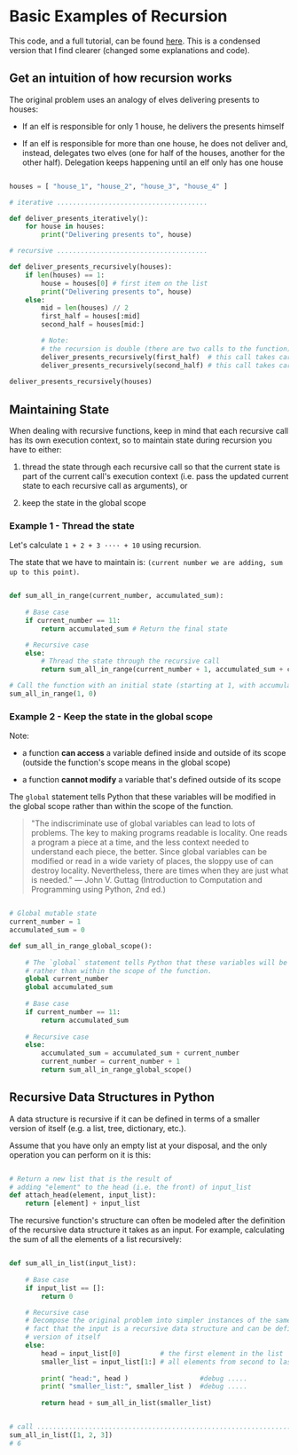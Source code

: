 # Basic Examples of Recursion

This code, and a full tutorial, can be found [here][rp_recursions]. This is a condensed version that
I find clearer (changed some explanations and code).

## Get an intuition of how recursion works

The original problem uses an analogy of elves delivering presents to houses:

* If an elf is responsible for only 1 house, he delivers the presents himself

* If an elf is responsible for more than one house, he does not deliver and, instead, delegates two
  elves (one for half of the houses, another for the other half). Delegation keeps happening until
  an elf only has one house

```Python

houses = [ "house_1", "house_2", "house_3", "house_4" ]

# iterative ......................................

def deliver_presents_iteratively():
    for house in houses:
        print("Delivering presents to", house)

# recursive ......................................

def deliver_presents_recursively(houses):
    if len(houses) == 1:
        house = houses[0] # first item on the list
        print("Delivering presents to", house)
    else:        
        mid = len(houses) // 2
        first_half = houses[:mid]
        second_half = houses[mid:]

        # Note: 
        # the recursion is double (there are two calls to the function) 
        deliver_presents_recursively(first_half)  # this call takes care of the first half of list
        deliver_presents_recursively(second_half) # this call takes care of the second half
        
deliver_presents_recursively(houses)

```

<!-- ≈≈≈≈≈≈≈≈≈≈≈≈≈≈≈≈≈≈≈≈≈≈≈≈≈≈≈≈≈≈≈≈≈≈≈≈≈≈≈≈≈≈≈***≈≈≈≈≈≈≈≈≈≈≈≈≈≈≈≈≈≈≈≈≈≈≈≈≈≈≈≈≈≈≈≈≈≈≈≈≈≈≈≈≈≈≈≈≈ -->
## Maintaining State

When dealing with recursive functions, keep in mind that each recursive call has its own execution
context, so to maintain state during recursion you have to either:

1. thread the state through each recursive call so that the current state is part of the current
call's execution context (i.e. pass the updated current state to each recursive call as arguments),
or

2. keep the state in the global scope

### Example 1 - Thread the state

Let's calculate `1 + 2 + 3 ⋅⋅⋅⋅ + 10` using recursion. 

The state that we have to maintain is: `(current number we are adding, sum up to this point)`.

```Python

def sum_all_in_range(current_number, accumulated_sum):
    
    # Base case
    if current_number == 11:
        return accumulated_sum # Return the final state

    # Recursive case
    else:
        # Thread the state through the recursive call
        return sum_all_in_range(current_number + 1, accumulated_sum + current_number)

# Call the function with an initial state (starting at 1, with accumulated sum = 0)
sum_all_in_range(1, 0)

```

### Example 2 - Keep the state in the global scope

Note:

* a function **can access** a variable defined inside and outside of its scope (outside the
  function's scope means in the global scope)

* a function **cannot modify** a variable that's defined outside of its scope

The `global` statement tells Python that these variables will be modified in the global scope rather
than within the scope of the function.

> "The indiscriminate use of global variables can lead to lots of problems. The key to making
   programs readable is locality. One reads a program a piece at a time, and the less context
   needed to understand each piece, the better. Since global variables can be modified or read in a
   wide variety of places, the sloppy use of can destroy locality. Nevertheless, there are times
   when they are just what is needed." — John V. Guttag (Introduction to Computation and
   Programming using Python, 2nd ed.)

```Python

# Global mutable state
current_number = 1
accumulated_sum = 0

def sum_all_in_range_global_scope():
    
    # The `global` statement tells Python that these variables will be modified in the global scope
    # rather than within the scope of the function.
    global current_number
    global accumulated_sum
    
    # Base case
    if current_number == 11:
        return accumulated_sum
    
    # Recursive case
    else:
        accumulated_sum = accumulated_sum + current_number
        current_number = current_number + 1
        return sum_all_in_range_global_scope()

```


<!-- ≈≈≈≈≈≈≈≈≈≈≈≈≈≈≈≈≈≈≈≈≈≈≈≈≈≈≈≈≈≈≈≈≈≈≈≈≈≈≈≈≈≈≈***≈≈≈≈≈≈≈≈≈≈≈≈≈≈≈≈≈≈≈≈≈≈≈≈≈≈≈≈≈≈≈≈≈≈≈≈≈≈≈≈≈≈≈≈≈ -->
## Recursive Data Structures in Python

A data structure is recursive if it can be defined in terms of a smaller version of itself (e.g. a
list, tree, dictionary, etc.).

Assume that you have only an empty list at your disposal, and the only operation you can perform on
it is this:

```Python

# Return a new list that is the result of
# adding "element" to the head (i.e. the front) of input_list
def attach_head(element, input_list):
    return [element] + input_list

```

The recursive function's structure can often be modeled after the definition of the recursive data
structure it takes as an input. For example, calculating the sum of all the elements of a list
recursively:

```Python

def sum_all_in_list(input_list):
    
    # Base case
    if input_list == []:
        return 0

    # Recursive case
    # Decompose the original problem into simpler instances of the same problem by making use of the
    # fact that the input is a recursive data structure and can be defined in terms of a smaller
    # version of itself
    else:
        head = input_list[0]          # the first element in the list
        smaller_list = input_list[1:] # all elements from second to last
        
        print( "head:", head )                  #debug .....
        print( "smaller_list:", smaller_list )  #debug .....
        
        return head + sum_all_in_list(smaller_list)


# call ....................................................................
sum_all_in_list([1, 2, 3])
# 6

```


[rp_recursions]: https://realpython.com/python-thinking-recursively/  
